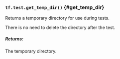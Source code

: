 ### `tf.test.get_temp_dir()` {#get_temp_dir}

Returns a temporary directory for use during tests.

There is no need to delete the directory after the test.

##### Returns:

  The temporary directory.

